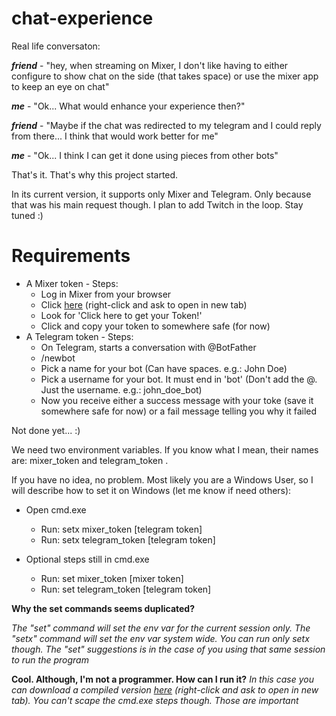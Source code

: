# chat-experience
Real life conversaton:

**_friend_** - "hey, when streaming on Mixer, I don't like having to either configure to show chat on the side (that takes space) or use the mixer app to keep an eye on chat"

**_me_** - "Ok... What would enhance your experience then?"

**_friend_** - "Maybe if the chat was redirected to my telegram and I could reply from there... I think that would work better for me"

**_me_** - "Ok... I think I can get it done using pieces from other bots"

That's it. That's why this project started.

In its current version, it supports only Mixer and Telegram. Only because that was his main request though. I plan to add Twitch in the loop. Stay tuned :)

# Requirements
- A Mixer token - Steps:
  - Log in Mixer from your browser
  - Click [here](https://dev.mixer.com/guides/chat/chatbot) (right-click and ask to open in new tab)
  - Look for 'Click here to get your Token!'
  - Click and copy your token to somewhere safe (for now)
- A Telegram token - Steps:
  - On Telegram, starts a conversation with @BotFather
  - /newbot
  - Pick a name for your bot (Can have spaces. e.g.: John Doe)
  - Pick a username for your bot. It must end in 'bot' (Don't add the @. Just the username. e.g.: john_doe_bot)
  - Now you receive either a success message with your toke (save it somewhere safe for now) or a fail message telling you why it failed
  
Not done yet... :)

We need two environment variables. If you know what I mean, their names are: mixer_token and telegram_token .

If you have no idea, no problem. Most likely you are a Windows User, so I will describe how to set it on Windows (let me know if need others):

- Open cmd.exe
  - Run: setx mixer_token [telegram token]
  - Run: setx telegram_token [telegram token]

- Optional steps still in cmd.exe
  - Run: set mixer_token [mixer token]
  - Run: set telegram_token [telegram token]

__Why the set commands seems duplicated?__

_The "set" command will set the env var for the current session only. The "setx" command will set the env var system wide. You can run only setx though. The "set" suggestions is in the case of you using that same session to run the program_

__Cool. Although, I'm not a programmer. How can I run it?__
_In this case you can download a compiled version [here](http://tiny.cc/d24bkz) (right-click and ask to open in new tab). You can't scape the cmd.exe steps though. Those are important_
